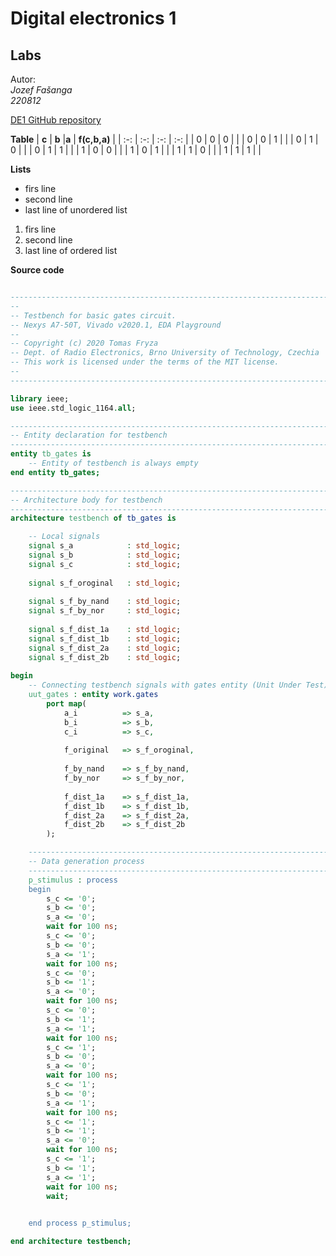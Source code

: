 # Digital electronics 1

## Labs
Autor:  
*Jozef Fašanga*  
*220812*

[DE1 GitHub repository](https://github.com/tomas-fryza/Digital-electronics-1)


**Table**
| **c** | **b** |**a** | **f(c,b,a)** |
| :-: | :-: | :-: | :-: |
| 0 | 0 | 0 |  |
| 0 | 0 | 1 |  |
| 0 | 1 | 0 |  |
| 0 | 1 | 1 |  |
| 1 | 0 | 0 |  |
| 1 | 0 | 1 |  |
| 1 | 1 | 0 |  |
| 1 | 1 | 1 |  |


**Lists**
- firs line
- second line
- last line of unordered list

1. firs line
2. second line
3. last line of ordered list

**Source code**
```vhdl

------------------------------------------------------------------------
--
-- Testbench for basic gates circuit.
-- Nexys A7-50T, Vivado v2020.1, EDA Playground
--
-- Copyright (c) 2020 Tomas Fryza
-- Dept. of Radio Electronics, Brno University of Technology, Czechia
-- This work is licensed under the terms of the MIT license.
--
------------------------------------------------------------------------

library ieee;
use ieee.std_logic_1164.all;

------------------------------------------------------------------------
-- Entity declaration for testbench
------------------------------------------------------------------------
entity tb_gates is
    -- Entity of testbench is always empty
end entity tb_gates;

------------------------------------------------------------------------
-- Architecture body for testbench
------------------------------------------------------------------------
architecture testbench of tb_gates is

    -- Local signals
    signal s_a   		  : std_logic;
    signal s_b   		  : std_logic;
    signal s_c            : std_logic;
    
    signal s_f_oroginal   : std_logic;
    
    signal s_f_by_nand    : std_logic;
    signal s_f_by_nor     : std_logic;
    
    signal s_f_dist_1a	  : std_logic;
    signal s_f_dist_1b	  : std_logic;
    signal s_f_dist_2a	  : std_logic;
    signal s_f_dist_2b	  : std_logic;
    
begin
    -- Connecting testbench signals with gates entity (Unit Under Test)
    uut_gates : entity work.gates
        port map(
            a_i   		 => s_a,
            b_i   		 => s_b,
            c_i   		 => s_c,
            
            f_original   => s_f_oroginal,
            
            f_by_nand    => s_f_by_nand,
            f_by_nor     => s_f_by_nor,
            
            f_dist_1a    => s_f_dist_1a,
			f_dist_1b    => s_f_dist_1b,
			f_dist_2a    => s_f_dist_2a,
			f_dist_2b    => s_f_dist_2b
        );

    --------------------------------------------------------------------
    -- Data generation process
    --------------------------------------------------------------------
    p_stimulus : process
    begin
    	s_c <= '0';
        s_b <= '0';             
        s_a <= '0';
        wait for 100 ns;
        s_c <= '0';
        s_b <= '0';
        s_a <= '1';
        wait for 100 ns;
        s_c <= '0';
        s_b <= '1';
        s_a <= '0';
        wait for 100 ns;
        s_c <= '0';
        s_b <= '1';
        s_a <= '1';
        wait for 100 ns;
        s_c <= '1';
        s_b <= '0';             
        s_a <= '0';
        wait for 100 ns;
        s_c <= '1';
        s_b <= '0';
        s_a <= '1';
        wait for 100 ns;
        s_c <= '1';
        s_b <= '1';
        s_a <= '0';
        wait for 100 ns;
        s_c <= '1';
        s_b <= '1';
        s_a <= '1';
        wait for 100 ns;
        wait;
        

    end process p_stimulus;

end architecture testbench;

```
